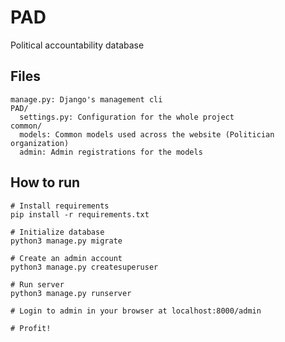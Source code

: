# PAD
Political accountability database


## Files

```
manage.py: Django's management cli
PAD/
  settings.py: Configuration for the whole project
common/
  models: Common models used across the website (Politician organization)
  admin: Admin registrations for the models
```

## How to run

```shell
# Install requirements
pip install -r requirements.txt

# Initialize database
python3 manage.py migrate

# Create an admin account
python3 manage.py createsuperuser

# Run server
python3 manage.py runserver

# Login to admin in your browser at localhost:8000/admin

# Profit!
```
